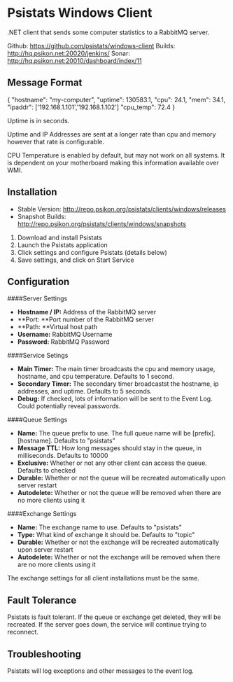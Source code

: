 Psistats Windows Client
=======================

.NET client that sends some computer statistics to a RabbitMQ server.

Github: https://github.com/psistats/windows-client
Builds: http://hq.psikon.net:20020/jenkins/
Sonar: http://hq.psikon.net:20010/dashboard/index/11

Message Format
--------------
{
    "hostname": "my-computer",
    "uptime": 130583.1,
    "cpu": 24.1,
    "mem": 34.1,
    "ipaddr": ['192.168.1.101','192.168.1.102']
    "cpu_temp": 72.4
}

Uptime is in seconds.

Uptime and IP Addresses are sent at a longer rate than cpu and memory however that rate is configurable.

CPU Temperature is enabled by default, but may not work on all systems. It is dependent on your motherboard making this information available over WMI.

Installation
------------

- Stable Version: http://repo.psikon.org/psistats/clients/windows/releases
- Snapshot Builds: http://repo.psikon.org/psistats/clients/windows/snapshots

1. Download and install Psistats
2. Launch the Psistats application
3. Click settings and configure Psistats (details below)
4. Save settings, and click on Start Service

Configuration
-------------

####Server Settings
* **Hostname / IP:** Address of the RabbitMQ server
* **Port: **Port number of the RabbitMQ server
* **Path: **Virtual host path
* **Username:** RabbitMQ Username
* **Password:** RabbitMQ Password

####Service Setings
* **Main Timer:** The main timer broadcasts the cpu and memory usage, hostname, and cpu temperature. Defaults to 1 second.
* **Secondary Timer:** The secondary timer broadcastst the hostname, ip addresses, and uptime. Defaults to 5 seconds.
* **Debug:** If checked, lots of information will be sent to the Event Log. Could potentially reveal passwords.

####Queue Settings
* **Name:** The queue prefix to use. The full queue name will be [prefix].[hostname]. Defaults to "psistats"
* **Message TTL:** How long messages should stay in the queue, in milliseconds. Defaults to 10000
* **Exclusive:** Whether or not any other client can access the queue. Defaults to checked
* **Durable:** Whether or not the queue will be recreated automatically upon server restart
* **Autodelete:** Whether or not the queue will be removed when there are no more clients using it

####Exchange Settings
* **Name:** The exchange name to use. Defaults to "psistats"
* **Type:** What kind of exchange it should be. Defaults to "topic"
* **Durable:** Whether or not the exchange will be recreated automatically upon server restart
* **Autodelete:** Whether or not the exchange will be removed when there are no more clients using it 

The exchange settings for all client installations must be the same.

Fault Tolerance
---------------

Psistats is fault tolerant. If the queue or exchange get deleted, they will be recreated. If the server goes down, the service will continue trying to reconnect.

Troubleshooting
---------------

Psistats will log exceptions and other messages to the event log.